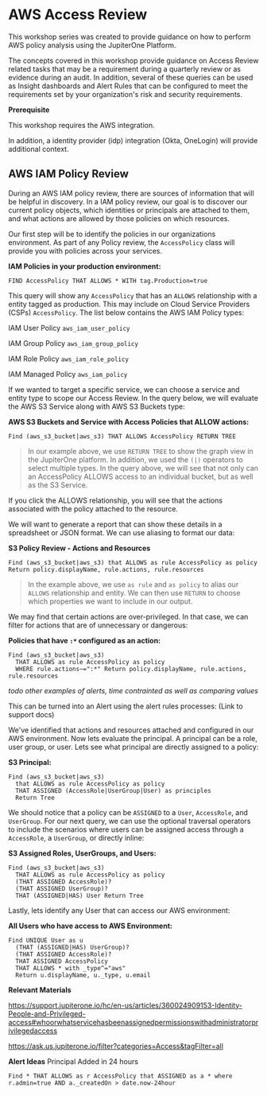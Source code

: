 # AWS Access Review

This workshop series was created to provide guidance on how to perform AWS policy analysis using the JupiterOne Platform. 

The concepts covered in this workshop provide guidance on Access Review related tasks that may be a requirement during a quarterly review or as evidence during an audit. In addition, several of these queries can be used as Insight dashboards and Alert Rules that can be configured to meet the requirements set by your organization's risk and security requirements.

**Prerequisite**

This workshop requires the AWS integration.

In addition, a identity provider (idp) integration (Okta, OneLogin) will provide additional context.

## AWS IAM Policy Review

During an AWS IAM policy review, there are sources of information that will be helpful in discovery. In a IAM policy review, our goal is to discover our current policy objects, which identities or principals are attached to them, and what actions are allowed by those policies on which resources. 

Our first step will be to identify the policies in our organizations environment. As part of any Policy review, the `AccessPolicy` class will provide you with policies across your services. 

**IAM Policies in your production environment:**

```
FIND AccessPolicy THAT ALLOWS * WITH tag.Production=true
```

This query will show any `AccessPolicy` that has an `ALLOWS` relationship with a entity tagged as production. This may include on Cloud Service Providers (CSPs) `AccessPolicy`. The list below contains the AWS IAM Policy types:

IAM User Policy     `aws_iam_user_policy `

IAM Group Policy    `aws_iam_group_policy`

IAM Role Policy     `aws_iam_role_policy`

IAM Managed Policy  `aws_iam_policy `

<!--S3 Bucket Policy    `aws_s3_bucket_policy` -->

If we wanted to target a specific service, we can choose a service and entity type to scope our Access Review. In the query below, we will evaluate the AWS S3 Service along with AWS S3 Buckets type:

**AWS S3 Buckets and Service with Access Policies that ALLOW actions:**

```
Find (aws_s3_bucket|aws_s3) THAT ALLOWS AccessPolicy RETURN TREE
```

<!--Screenshot-->

>In our example above, we use `RETURN TREE` to show the graph view in the JupiterOne platform. In addition, we used the `(|)` operators to select multiple types. In the query above, we will see that not only can an AccessPolicy ALLOWS access to an individual bucket, but as well as the S3 Service.

If you click the ALLOWS relationship, you will see that the actions associated with the policy attached to the resource. 

<!--Screenshot-->

We will want to generate a report that can show these details in a spreadsheet or JSON format. We can use aliasing to format our data:

**S3 Policy Review - Actions and Resources**

```
Find (aws_s3_bucket|aws_s3) that ALLOWS as rule AccessPolicy as policy Return policy.displayName, rule.actions, rule.resources
```

>In the example above, we use `as rule` and `as policy` to alias our `ALLOWS` relationship and entity. We can then use `RETURN` to choose which properties we want to include in our output.

<!--Screenshot-->

We may find that certain actions are over-privileged. In that case, we can filter for actions that are of unnecessary or dangerous:

**Policies that have `:*` configured as an action:**

```
Find (aws_s3_bucket|aws_s3) 
  THAT ALLOWS as rule AccessPolicy as policy 
  WHERE rule.actions~=":*" Return policy.displayName, rule.actions, rule.resources
```
_todo other examples of alerts, time contrainted as well as comparing values_

This can be turned into an Alert using the alert rules processes: (Link to support docs)

We've identified that actions and resources attached and configured in our AWS environment. Now lets evaluate the principal. A principal can be a role, user group, or user. Lets see what principal are directly assigned to a policy:

**S3 Principal:**

```
Find (aws_s3_bucket|aws_s3) 
  that ALLOWS as rule AccessPolicy as policy 
  THAT ASSIGNED (AccessRole|UserGroup|User) as principles 
  Return Tree
```

We should notice that a policy can be `ASSIGNED` to a `User`, `AccessRole`, and `UserGroup`. For our next query, we can use the optional traversal operators to include the scenarios where users can be assigned access through a `AccessRole`, a `UserGroup`, or directly inline:

**S3 Assigned Roles, UserGroups, and Users:**

```
Find (aws_s3_bucket|aws_s3) 
  THAT ALLOWS as rule AccessPolicy as policy 
  (THAT ASSIGNED AccessRole)? 
  (THAT ASSIGNED UserGroup)? 
  THAT (ASSIGNED|HAS) User Return Tree
```

Lastly, lets identify any User that can access our AWS environment:

**All Users who have access to AWS Environment:** 

```
Find UNIQUE User as u
  (THAT (ASSIGNED|HAS) UserGroup)? 
  (THAT ASSIGNED AccessRole)? 
  THAT ASSIGNED AccessPolicy 
  THAT ALLOWS * with _type^="aws" 
  Return u.displayName, u._type, u.email
```
**Relevant Materials**

https://support.jupiterone.io/hc/en-us/articles/360024909153-Identity-People-and-Privileged-access#whoorwhatservicehasbeenassignedpermissionswithadministratorprivilegedaccess

https://ask.us.jupiterone.io/filter?categories=Access&tagFilter=all

**Alert Ideas**
Principal Added in 24 hours
```
Find * THAT ALLOWS as r AccessPolicy that ASSIGNED as a * where r.admin=true AND a._createdOn > date.now-24hour
```
